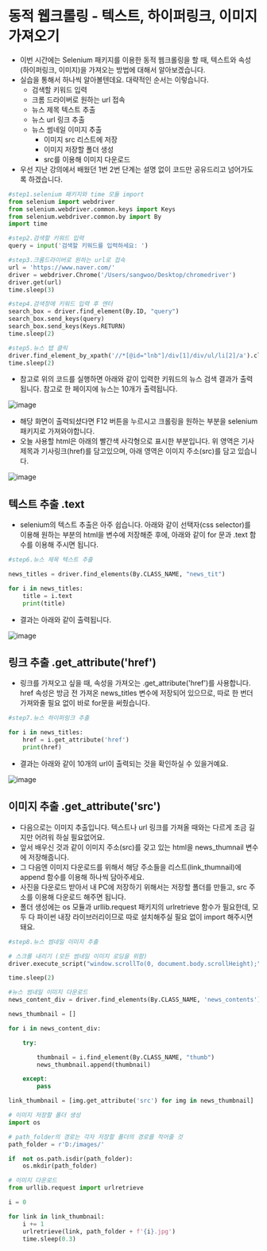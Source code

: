 # 동적 웹크롤링 - 텍스트, 하이퍼링크, 이미지 가져오기

- 이번 시간에는 Selenium 패키지를 이용한 동적 웹크롤링을 할 때, 텍스트와 속성(하이퍼링크, 이미지)을 가져오는 방법에 대해서 알아보겠습니다.
- 실습을 통해서 하나씩 알아볼텐데요. 대략적인 순서는 이렇습니다.
    - 검색할 키워드 입력
    - 크롬 드라이버로 원하는 url 접속
    - 뉴스 제목 텍스트 추출
    - 뉴스 url 링크 추출
    - 뉴스 썸네일 이미지 추출
        - 이미지 src 리스트에 저장
        - 이미지 저장할 폴더 생성
        - src를 이용해 이미지 다운로드
- 우선 지난 강의에서 배웠던 1번 2번 단계는 설명 없이 코드만 공유드리고 넘어가도록 하겠습니다.

```python
#step1.selenium 패키지와 time 모듈 import
from selenium import webdriver
from selenium.webdriver.common.keys import Keys
from selenium.webdriver.common.by import By
import time

#step2.검색할 키워드 입력
query = input('검색할 키워드를 입력하세요: ')

#step3.크롬드라이버로 원하는 url로 접속
url = 'https://www.naver.com/'
driver = webdriver.Chrome('/Users/sangwoo/Desktop/chromedriver')
driver.get(url)
time.sleep(3)

#step4.검색창에 키워드 입력 후 엔터
search_box = driver.find_element(By.ID, "query")
search_box.send_keys(query)
search_box.send_keys(Keys.RETURN)
time.sleep(2)

#step5.뉴스 탭 클릭
driver.find_element_by_xpath('//*[@id="lnb"]/div[1]/div/ul/li[2]/a').click()
time.sleep(2)
```

- 참고로 위의 코드를 실행하면 아래와 같이 입력한 키워드의 뉴스 검색 결과가 출력됩니다. 참고로 한 페이지에 뉴스는 10개가 출력됩니다.

![image](https://blog.kakaocdn.net/dn/zL1Op/btq7SMmdX14/Pl89PvykH5226wvvVhuqRK/img.gif)

- 해당 화면이 출력되셨다면 F12 버튼을 누르시고 크롤링을 원하는 부분을 selenium 패키지로 가져와야합니다.
- 오늘 사용할 html은 아래의 빨간색 사각형으로 표시한 부분입니다. 위 영역은 기사제목과 기사링크(href)를 담고있으며, 아래 영역은 이미지 주소(src)를 담고 있습니다.

![image](https://blog.kakaocdn.net/dn/cahXKP/btq7PMnuIwH/zaP3QZAOtLn0HrACazPQk1/img.png)

## 텍스트 추출 .text

- selenium의 텍스트 추출은 아주 쉽습니다. 아래와 같이 선택자(css selector)를 이용해 원하는 부분의 html을 변수에 저장해준 후에, 아래와 같이 for 문과 .text 함수를 이용해 주시면 됩니다.

```python
#step6.뉴스 제목 텍스트 추출

news_titles = driver.find_elements(By.CLASS_NAME, "news_tit")

for i in news_titles:
    title = i.text
    print(title)
```

- 결과는 아래와 같이 출력됩니다.

![image](https://blog.kakaocdn.net/dn/ct1dUn/btq7QvyMZXZ/YZ8hLEY1eP10TG7z8uVT60/img.png)


## 링크 추출 .get_attribute('href')

- 링크를 가져오고 싶을 때, 속성을 가져오는 .get_attribute('href')를 사용합니다. href 속성은 방금 전 가져온 news_titles 변수에 저장되어 있으므로, 따로 한 번더 가져와줄 필요 없이 바로 for문을 써줬습니다.

```python
#step7.뉴스 하이퍼링크 추출

for i in news_titles:
    href = i.get_attribute('href')
    print(href)

```

- 결과는 아래와 같이 10개의 url이 출력되는 것을 확인하실 수 있을거예요.

![image](https://blog.kakaocdn.net/dn/wU9ry/btq7RKWvBaM/DcakCdDB2BI7rm4JeoJk6K/img.png)

## 이미지 추출 .get_attribute('src')

- 다음으로는 이미지 추출입니다. 텍스트나 url 링크를 가져올 때와는 다르게 조금 길지만 어려워 하실 필요없어요.
- 앞서 배우신 것과 같이 이미지 주소(src)를 갖고 있는 html을 news_thumnail 변수에 저장해줍니다.
- 그 다음엔 이미지 다운로드를 위해서 해당 주소들을 리스트(link_thumnail)에 append 함수를 이용해 하나씩 담아주세요.
- 사진을 다운로드 받아서 내 PC에 저장하기 위해서는 저장할 폴더를 만들고, src 주소를 이용해 다운로드 해주면 됩니다.
- 폴더 생성에는 os 모듈과 urllib.request 패키지의 urlretrieve 함수가 필요한데, 모두 다 파이썬 내장 라이브러리이므로 따로 설치해주실 필요 없이 import 해주시면 돼요.

```python 
#step8.뉴스 썸네일 이미지 추출

# 스크롤 내리기 (모든 썸네일 이미지 로딩을 위함)
driver.execute_script("window.scrollTo(0, document.body.scrollHeight);")

time.sleep(2)

#뉴스 썸네일 이미지 다운로드
news_content_div = driver.find_elements(By.CLASS_NAME, 'news_contents')

news_thumbnail = []

for i in news_content_div:

    try:

        thumbnail = i.find_element(By.CLASS_NAME, "thumb")
        news_thumbnail.append(thumbnail)

    except:
        pass

link_thumbnail = [img.get_attribute('src') for img in news_thumbnail]

# 이미지 저장할 폴더 생성
import os

# path_folder의 경로는 각자 저장할 폴더의 경로를 적어줄 것
path_folder = r'D:/images/'

if  not os.path.isdir(path_folder):
    os.mkdir(path_folder)

# 이미지 다운로드
from urllib.request import urlretrieve

i = 0

for link in link_thumbnail:
    i += 1
    urlretrieve(link, path_folder + f'{i}.jpg')
    time.sleep(0.3)

```